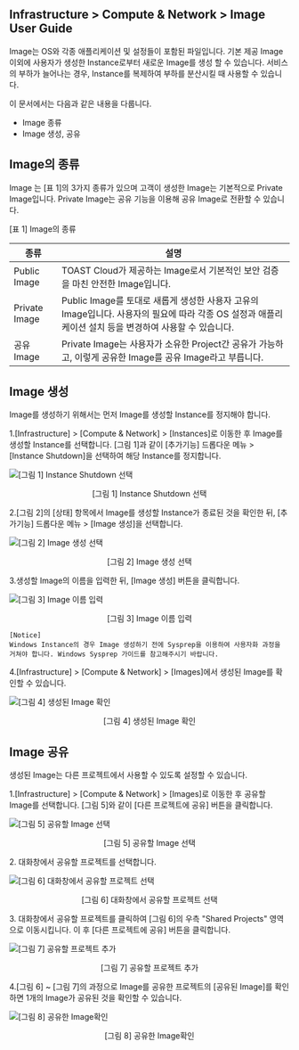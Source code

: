 ## Infrastructure > Compute & Network > Image User Guide

Image는 OS와 각종 애플리케이션 및 설정들이 포함된 파일입니다. 기본 제공 Image 이외에 사용자가 생성한 Instance로부터 새로운 Image를 생성 할 수 있습니다. 서비스의 부하가 늘어나는 경우, Instance를 복제하여 부하를 분산시킬 때 사용할 수 있습니다.

이 문서에서는 다음과 같은 내용을 다룹니다.

- Image 종류
- Image 생성, 공유

## Image의 종류

Image 는 [표 1]의 3가지 종류가 있으며 고객이 생성한 Image는 기본적으로 Private Image입니다. Private Image는 공유 기능을 이용해 공유 Image로 전환할 수 있습니다.

[표 1] Image의 종류

|종류|설명|
|---|---|
|Public Image|TOAST Cloud가 제공하는 Image로서 기본적인 보안 검증을 마친 안전한 Image입니다.|
|Private Image|Public Image를 토대로 새롭게 생성한 사용자 고유의 Image입니다. 사용자의 필요에 따라 각종 OS 설정과 애플리케이션 설치 등을 변경하여 사용할 수 있습니다.|
|공유 Image|Private Image는 사용자가 소유한 Project간 공유가 가능하고, 이렇게 공유한 Image를 공유 Image라고 부릅니다.|


## Image 생성

Image를 생성하기 위해서는 먼저 Image를 생성할 Instance를 정지해야 합니다.

1.[Infrastructure] > [Compute & Network] > [Instances]로 이동한 후 Image를 생성할 Instance를 선택합니다. [그림 1]과 같이 [추가기능] 드롭다운 메뉴 > [Instance Shutdown]을 선택하여 해당 Instance를 정지합니다.

![[그림 1] Instance Shutdown 선택](http://static.toastoven.net/prod_infrastructure/compute/img_259.png)
<center>[그림 1] Instance Shutdown 선택</center>

2.[그림 2]의 [상태] 항목에서 Image를 생성할 Instance가 종료된 것을 확인한 뒤, [추가기능] 드롭다운 메뉴 > [Image 생성]을 선택합니다.

![[그림 2] Image 생성 선택](http://static.toastoven.net/prod_infrastructure/compute/img_260.png)
<center>[그림 2] Image 생성 선택</center>

3.생성할 Image의 이름을 입력한 뒤, [Image 생성] 버튼을 클릭합니다.

![[그림 3] Image 이름 입력](http://static.toastoven.net/prod_infrastructure/compute/images/003_170524.PNG)
<center>[그림 3] Image 이름 입력</center>

```
[Notice]
Windows Instance의 경우 Image 생성하기 전에 Sysprep을 이용하여 사용자화 과정을 거쳐야 합니다. Windows Sysprep 가이드를 참고해주시기 바랍니다.
```

4.[Infrastructure] > [Compute & Network] > [Images]에서 생성된 Image를 확인할 수 있습니다.

![[그림 4] 생성된 Image 확인](http://static.toastoven.net/prod_infrastructure/compute/img_261.png)
<center>[그림 4] 생성된 Image 확인</center>

## Image 공유

생성된 Image는 다른 프로젝트에서 사용할 수 있도록 설정할 수 있습니다.

1.[Infrastructure] > [Compute & Network] > [Images]로 이동한 후 공유할 Image를 선택합니다. [그림 5]와 같이 [다른 프로젝트에 공유] 버튼을 클릭합니다.

![[그림 5] 공유할 Image 선택](http://static.toastoven.net/prod_infrastructure/compute/img_262.png)
<center>[그림 5] 공유할 Image 선택</center>

2.<Share Image> 대화창에서 공유할 프로젝트를 선택합니다.

![[그림 6] <Share Image> 대화창에서 공유할 프로젝트 선택](http://static.toastoven.net/prod_infrastructure/compute/img_263.png)
<center>[그림 6] <Share Image> 대화창에서 공유할 프로젝트 선택</center>

3.<Share Image> 대화창에서 공유할 프로젝트를 클릭하여 [그림 6]의 우측 "Shared Projects" 영역으로 이동시킵니다. 이 후 [다른 프로젝트에 공유] 버튼을 클릭합니다.

![[그림 7] 공유할 프로젝트 추가](http://static.toastoven.net/prod_infrastructure/compute/img_264.png)
<center>[그림 7] 공유할 프로젝트 추가</center>

4.[그림 6] ~ [그림 7]의 과정으로 Image를 공유한 프로젝트의 [공유된 Image]를 확인하면 1개의 Image가 공유된 것을 확인할 수 있습니다.

![[그림 8] 공유한 Image확인](http://static.toastoven.net/prod_infrastructure/compute/img_265.png)
<center>[그림 8] 공유한 Image확인</center>
